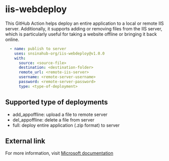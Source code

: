 # iis-webdeploy

This GitHub Action helps deploy an entire application to a local or remote IIS server. Additionally, it supports adding or removing files from the IIS server, which is particularly useful for taking a website offline or bringing it back online.

```YAML
  - name: publish to server
    uses: snsinahub-org/iis-webdeploy@v1.0.0
    with:
      source: <source-file>
      destination: <destination-folder>
      remote_url: <remote-iis-server>
      username: <remote-server-username>
      password: <remote-server-password>
      type: <type-of-deployment>
```

## Supported type of deployments 

- add_appoffline: upload a file to remote server
- del_appoffline: delete a file from server
- full: deploy entire application (.zip format) to server

## External link 

For more information, visit  [Microsoft documentation](https://learn.microsoft.com/en-us/powershell/scripting/windows-powershell/wmf/setup/install-configure?view=powershell-7.3)
